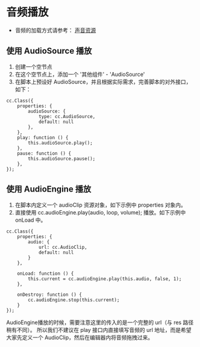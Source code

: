 # 音频播放

- 音频的加载方式请参考：
    [声音资源](../asset-workflow/audio-asset.md)

## 使用 AudioSource 播放

1. 创建一个空节点
2. 在这个空节点上，添加一个 '其他组件' - 'AudioSource'
3. 在脚本上预设好 AudioSource，并且根据实际需求，完善脚本的对外接口，如下：
```
cc.Class({
    properties: {
        audioSource: {
            type: cc.AudioSource,
            default: null
        },
    },
    play: function () {
        this.audioSource.play();
    },
    pause: function () {
        this.audioSource.pause();
    },
});
```

## 使用 AudioEngine 播放

1. 在脚本内定义一个 audioClip 资源对象，如下示例中 properties 对象内。
2. 直接使用 cc.audioEngine.play(audio, loop, volume); 播放。如下示例中 onLoad 中。

```
cc.Class({
    properties: {
        audio: {
            url: cc.AudioClip,
            default: null
        }
    },
    
    onLoad: function () {
        this.current = cc.audioEngine.play(this.audio, false, 1);
    },
    
    onDestroy: function () {
        cc.audioEngine.stop(this.current);
    }
});
```

AudioEngine播放的时候，需要注意这里的传入的是一个完整的 url（与 res 路径稍有不同）。
所以我们不建议在 play 接口内直接填写音频的 url 地址，而是希望大家先定义一个 AudioClip，然后在编辑器内将音频拖拽过来。


